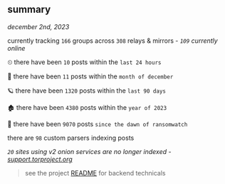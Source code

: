 
## summary
_december 2nd, 2023_

currently tracking `166` groups across `308` relays & mirrors - _`109` currently online_

⏲ there have been `10` posts within the `last 24 hours`

🦈 there have been `11` posts within the `month of december`

🪐 there have been `1320` posts within the `last 90 days`

🏚 there have been `4380` posts within the `year of 2023`

🦕 there have been `9070` posts `since the dawn of ransomwatch`

there are `98` custom parsers indexing posts

_`20` sites using v2 onion services are no longer indexed - [support.torproject.org](https://support.torproject.org/onionservices/v2-deprecation/)_

> see the project [README](https://github.com/joshhighet/ransomwatch#ransomwatch--) for backend technicals
